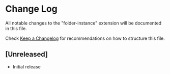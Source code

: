 # Change Log

All notable changes to the "folder-instance" extension will be documented in this file.

Check [Keep a Changelog](http://keepachangelog.com/) for recommendations on how to structure this file.

## [Unreleased]

- Initial release